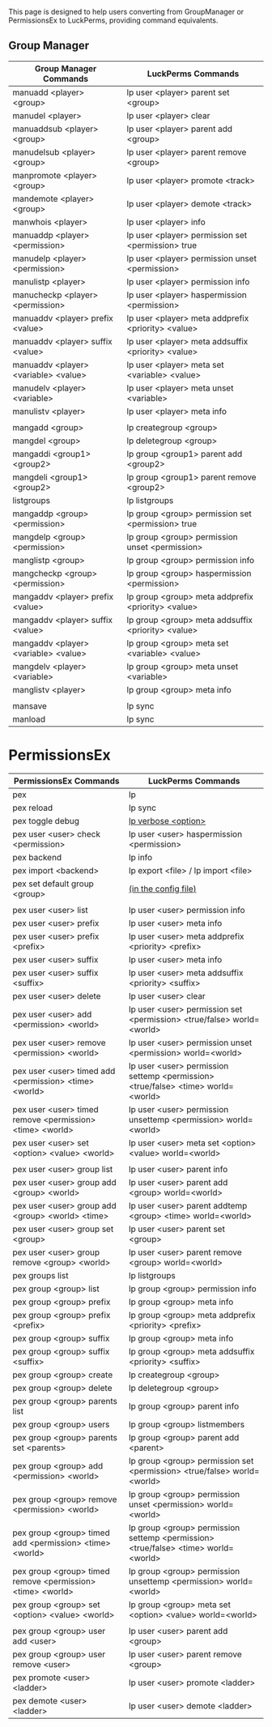 This page is designed to help users converting from GroupManager or PermissionsEx to LuckPerms, providing command equivalents.

## Group Manager
| Group Manager Commands                     | LuckPerms Commands                                        |
|--------------------------------------------|-----------------------------------------------------------|
| manuadd \<player\> \<group\>               | lp user \<player\> parent set \<group\>                   |
| manudel \<player\>                         | lp user \<player\> clear                                  |
| manuaddsub \<player\> \<group\>            | lp user \<player\> parent add \<group\>                   |
| manudelsub \<player\> \<group\>            | lp user \<player\> parent remove \<group\>                |
| manpromote \<player\> \<group\>            | lp user \<player\> promote \<track\>                      |
| mandemote \<player\> \<group\>             | lp user \<player\> demote \<track\>                       |
| manwhois \<player\>                        | lp user \<player\> info                                   |
| manuaddp \<player\> \<permission\>         | lp user \<player\> permission set \<permission\> true     |
| manudelp \<player\> \<permission\>         | lp user \<player\> permission unset \<permission\>        |
| manulistp \<player\>                       | lp user \<player\> permission info                        |
| manucheckp \<player\> \<permission\>       | lp user \<player\> haspermission \<permission\>           |
| manuaddv \<player\> prefix \<value\>       | lp user \<player\> meta addprefix \<priority\> \<value\>  |
| manuaddv \<player\> suffix \<value\>       | lp user \<player\> meta addsuffix \<priority\> \<value\>  |
| manuaddv \<player\> \<variable\> \<value\> | lp user \<player\> meta set \<variable\> \<value\>        |
| manudelv \<player\> \<variable\>           | lp user \<player\> meta unset \<variable\>                |
| manulistv \<player\>                       | lp user \<player\> meta info                              |
|                                            |                                                           |
| mangadd \<group\>                          | lp creategroup \<group\>                                  |
| mangdel \<group\>                          | lp deletegroup \<group\>                                  |
| mangaddi \<group1\> \<group2\>             | lp group \<group1\> parent add \<group2\>                 |
| mangdeli \<group1\> \<group2\>             | lp group \<group1\> parent remove \<group2\>              |
| listgroups                                 | lp listgroups                                             |
| mangaddp \<group\> \<permission\>          | lp group \<group\> permission set \<permission\> true     |
| mangdelp \<group\> \<permission\>          | lp group \<group\> permission unset \<permission\>        |
| manglistp \<group\>                        | lp group \<group\> permission info                        |
| mangcheckp \<group\> \<permission\>        | lp group \<group\> haspermission \<permission\>           |
| mangaddv \<player\> prefix \<value\>       | lp group \<group\> meta addprefix \<priority\> \<value\>  |
| mangaddv \<player\> suffix \<value\>       | lp group \<group\> meta addsuffix \<priority\> \<value\>  |
| mangaddv \<player\> \<variable\> \<value\> | lp group \<group\> meta set \<variable\> \<value\>        |
| mangdelv \<player\> \<variable\>           | lp group \<group\> meta unset \<variable\>                |
| manglistv \<player\>                       | lp group \<group\> meta info                              |
|                                            |                                                           |
| mansave                                    | lp sync                                                   |
| manload                                    | lp sync                                                   |


# PermissionsEx
| PermissionsEx Commands                                              | LuckPerms Commands                                                                           |
|---------------------------------------------------------------------|----------------------------------------------------------------------------------------------|
| pex                                                                 | lp                                                                                           |
| pex reload                                                          | lp sync                                                                                      |
| pex toggle debug                                                    | [lp verbose \<option>](../verbose)                                                           |
| pex user \<user\> check \<permission\>                              | lp user \<user\> haspermission \<permission\>                                                |
| pex backend                                                         | lp info                                                                                      |
| pex import \<backend\>                                              | lp export \<file\> / lp import \<file\>                                                      |
| pex set default group \<group\>                                     | [(in the config file)](../Default-Groups#configure-default-assignments)                      |
|                                                                     |                                                                                              |
| pex user \<user\> list                                              | lp user \<user\> permission info                                                             |
| pex user \<user\> prefix                                            | lp user \<user\> meta info                                                                   |
| pex user \<user\> prefix \<prefix\>                                 | lp user \<user\> meta addprefix \<priority\> \<prefix\>                                      |
| pex user \<user\> suffix                                            | lp user \<user\> meta info                                                                   |
| pex user \<user\> suffix \<suffix\>                                 | lp user \<user\> meta addsuffix \<priority\> \<suffix\>                                      |
| pex user \<user\> delete                                            | lp user \<user\> clear                                                                       |
| pex user \<user\> add \<permission\> \<world\>                      | lp user \<user\> permission set \<permission\> \<true/false\> world=\<world\>                |
| pex user \<user\> remove \<permission\> \<world\>                   | lp user \<user\> permission unset \<permission\> world=\<world\>                             |
| pex user \<user\> timed add \<permission\> \<time\> \<world\>       | lp user \<user\> permission settemp \<permission\> \<true/false\> \<time\> world=\<world\>   |
| pex user \<user\> timed remove \<permission\> \<time\> \<world\>    | lp user \<user\> permission unsettemp \<permission\> world=\<world\>                         |
| pex user \<user\> set \<option\> \<value\> \<world\>                | lp user \<user\> meta set \<option\> \<value\> world=\<world\>                               |
|                                                                     |                                                                                              |
| pex user \<user\> group list                                        | lp user \<user\> parent info                                                                 |
| pex user \<user\> group add \<group\> \<world\>                     | lp user \<user\> parent add \<group\> world=\<world\>                                        |
| pex user \<user\> group add \<group\> \<world\> \<time\>            | lp user \<user\> parent addtemp \<group\> \<time\> world=\<world\>                           |
| pex user \<user\> group set \<group\>                               | lp user \<user\> parent set \<group\>                                                        |
| pex user \<user\> group remove \<group\> \<world\>                  | lp user \<user\> parent remove \<group\> world=\<world\>                                     |
| pex groups list                                                     | lp listgroups                                                                                |
| pex group \<group\> list                                            | lp group \<group\> permission info                                                           |
| pex group \<group\> prefix                                          | lp group \<group\> meta info                                                                 |
| pex group \<group\> prefix \<prefix\>                               | lp group \<group\> meta addprefix \<priority\> \<prefix\>                                    |
| pex group \<group\> suffix                                          | lp group \<group\> meta info                                                                 |
| pex group \<group\> suffix \<suffix\>                               | lp group \<group\> meta addsuffix \<priority\> \<suffix\>                                    |
| pex group \<group\> create                                          | lp creategroup \<group\>                                                                     |
| pex group \<group\> delete                                          | lp deletegroup \<group\>                                                                     |
| pex group \<group\> parents list                                    | lp group \<group\> parent info                                                               |
| pex group \<group\> users                                           | lp group \<group\> listmembers                                                               |
| pex group \<group\> parents set \<parents\>                         | lp group \<group\> parent add \<parent\>                                                     |
| pex group \<group\> add \<permission\> \<world\>                    | lp group \<group\> permission set \<permission\> \<true/false\> world=\<world\>              |
| pex group \<group\> remove \<permission\> \<world\>                 | lp group \<group\> permission unset \<permission\> world=\<world\>                           |
| pex group \<group\> timed add \<permission\> \<time\> \<world\>     | lp group \<group\> permission settemp \<permission\> \<true/false\> \<time\> world=\<world\> |
| pex group \<group\> timed remove \<permission\> \<time\> \<world\>  | lp group \<group\> permission unsettemp \<permission\> world=\<world\>                       |
| pex group \<group\> set \<option\> \<value\> \<world\>              | lp group \<group\> meta set \<option\> \<value\> world=\<world\>                             |
|                                                                     |                                                                                              |
| pex group \<group\> user add \<user\>                               | lp user \<user\> parent add \<group\>                                                        |
| pex group \<group\> user remove \<user\>                            | lp user \<user\> parent remove \<group\>                                                     |
| pex promote \<user\> \<ladder\>                                     | lp user \<user\> promote \<ladder\>                                                          |
| pex demote \<user\> \<ladder\>                                      | lp user \<user\> demote \<ladder\>                                                           |



